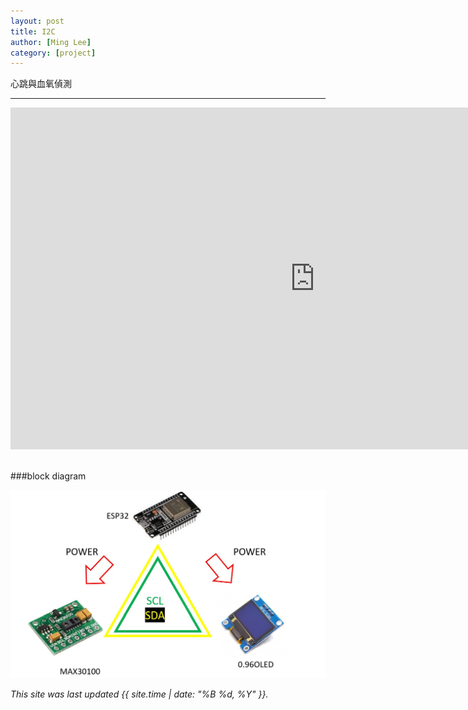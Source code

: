 ```yaml
---
layout: post
title: I2C
author: [Ming Lee]
category: [project]
---
```


心跳與血氧偵測

---

<iframe width="973" height="547" src="https://www.youtube.com/embed/2P7zmbmUf4Y" title="MAX3010X+0.96OLED" frameborder="0" allow="accelerometer; autoplay; clipboard-write; encrypted-media; gyroscope; picture-in-picture; web-share" allowfullscreen></iframe>
<br>
<br>

###block diagram

![](https://github.com/Ming5980/MCU-porject/blob/main/images/I2C_bd.jpg?raw=true)


*This site was last updated {{ site.time | date: "%B %d, %Y" }}.*
